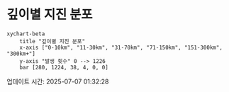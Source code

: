 # 깊이별 지진 분포

```mermaid
xychart-beta
    title "깊이별 지진 분포"
    x-axis ["0-10km", "11-30km", "31-70km", "71-150km", "151-300km", "300km+"]
    y-axis "발생 횟수" 0 --> 1226
    bar [280, 1224, 38, 4, 0, 0]
```

업데이트 시간: 2025-07-07 01:32:28
